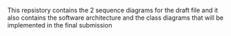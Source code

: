 This repsistory contains the 2 sequence diagrams for the draft file and it also contains the software architecture and the class diagrams that will be implemented in the final submission
